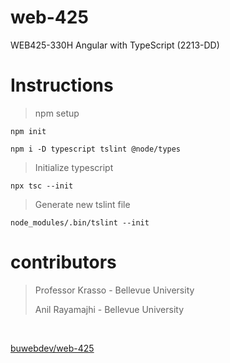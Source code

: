 # web-425

WEB425-330H Angular with TypeScript (2213-DD)

# Instructions

> npm setup

```
npm init

npm i -D typescript tslint @node/types

```

> Initialize typescript

```
npx tsc --init
```

> Generate new tslint file

```
node_modules/.bin/tslint --init
```

# contributors

> Professor Krasso - Bellevue University
>
> Anil Rayamajhi - Bellevue University

<br />

[buwebdev/web-425](https://github.com/buwebdev/web-425)
